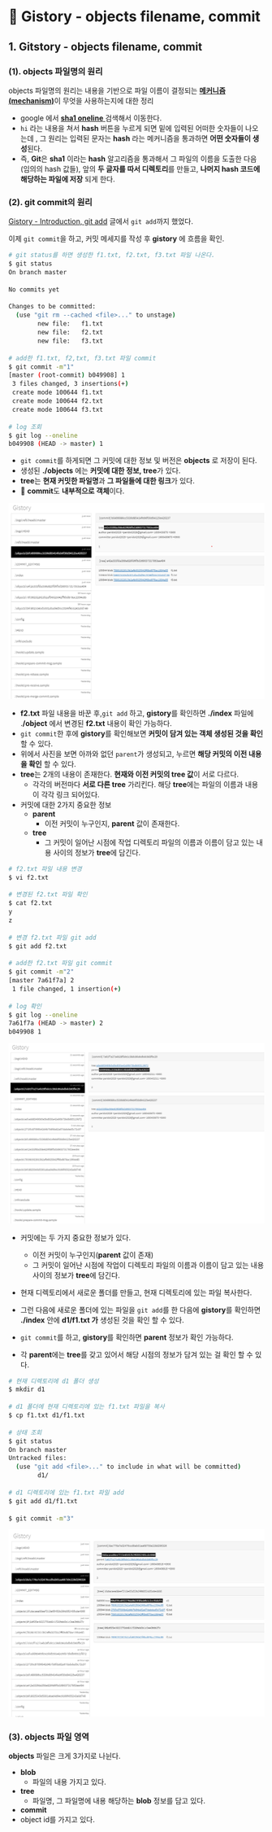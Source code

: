 # 📄 Gistory - objects filename, commit

## 1. Gitstory - objects filename, commit 

### \(1\).  objects 파일명의 원리

objects 파일명의 원리는 내용을 기반으로 파일 이름이 결정되는 [**메커니즘 \(mechanism\)**](https://ko.wikipedia.org/wiki/%EB%A9%94%EC%BB%A4%EB%8B%88%EC%A6%98)이 무엇을 사용하는지에 대한 정리

* google 에서 [**sha1 oneline** ](http://www.sha1-online.com/)검색해서 이동한다.
* `hi` 라는 내용을 쳐서 **hash** 버튼을 누르게 되면 밑에 입력된 어떠한 숫자들이 나오는데 , 그 원리는 입력된 문자는 **hash** 라는 메커니즘을 통과하면 **어떤 숫자들이 생성**된다.
* 즉, **Git**은 **sha1** 이라는 **hash** 알고리즘을 통과해서 그 파일의 이름을 도출한 다음\(임의의 hash 값들\), 앞의 **두 글자를 따서 디렉토리**를 만들고, **나머지 hash 코드에 해당하는 파일에 저장** 되게 한다.

### \(2\).  git commit의 원리

[Gistory - Introduction, git add](https://app.gitbook.com/@peridot2029/s/til/~/drafts/-MHVQf9-8KYC2UpVXy4t/git/git-branch) 글에서   `git add`까지 했었다. 

이제 `git commit`을 하고, 커밋 메세지를 작성 후 **gistory** 에 흐름을 확인. 

```bash
# git status를 하면 생성한 f1.txt, f2.txt, f3.txt 파일 나온다.
$ git status
On branch master

No commits yet

Changes to be committed:
  (use "git rm --cached <file>..." to unstage)
        new file:   f1.txt
        new file:   f2.txt
        new file:   f3.txt
        
# add한 f1.txt, f2,txt, f3.txt 파일 commit 
$ git commit -m"1"
[master (root-commit) b049908] 1
 3 files changed, 3 insertions(+)
 create mode 100644 f1.txt
 create mode 100644 f2.txt
 create mode 100644 f3.txt

# log 조회
$ git log --oneline
b049908 (HEAD -> master) 1
```

* `git commit`를 하게되면 그 커밋에 대한 정보 및 버전은 **objects** 로 저장이 된다.
* 생성된 **./objects** 에는 **커밋에 대한 정보,  tree**가 있다. 
* **tree**는 **현재 커밋한 파일명**과 **그 파일들에 대한 링크**가 있다.
* 🤚 **commit**도 **내부적으로 객체**이다. 

![add &#x2192; commit&#xC744; &#xD558;&#xBA74; &#xADF8; &#xCEE4;&#xBC0B;&#xC5D0; &#xB300;&#xD55C; &#xC815;&#xBCF4;&#xAC00; object&#xB85C; &#xC800;&#xC7A5;&#xB41C;&#xB2E4;.  ](../.gitbook/assets/2020-09-18-212741.png)

*  **f2.txt** 파일 내용을 바꾼 후,`git add` 하고, **gistory**를 확인하면 **./index** 파일에 .**/object** 에서 변경된 **f2.txt** 내용이 확인 가능하다.
* `git commit`한 후에 **gistory**를 확인해보면 **커밋이 담겨 있는 객체 생성된 것을 확인** 할 수 있다.
* 위에서 사진을 보면 아까와 없던 `parent`가 생성되고, 누르면 **해당 커밋의 이전 내용을 확인** 할 수 있다.
* **tree**는 2개의 내용이 존재한다. **현재와 이전 커밋의 tree 값**이 서로 다르다.
  * 각각의 버전마다 **서로 다른 tree** 가리킨다. 해당 **tree**에는 파일의 이름과 내용이 각각 링크 되어있다.
* 커밋에 대한 2가지 중요한 정보
  * **parent**
    *  이전 커밋이 누구인지, **parent** 값이 존재한다.
  * **tree** 
    * 그 커밋이 일어난 시점에 작업 디렉토리 파일의 이름과 이름이 담고 있는 내용 사이의 정보가 **tree**에 담긴다.

```bash
# f2.txt 파일 내용 변경
$ vi f2.txt

# 변경된 f2.txt 파일 확인
$ cat f2.txt
y
z

# 변경 f2.txt 파일 git add
$ git add f2.txt

# add한 f2.txt 파일 git commit
$ git commit -m"2"
[master 7a61f7a] 2
 1 file changed, 1 insertion(+)

# log 확인
$ git log --oneline
7a61f7a (HEAD -> master) 2
b049908 1
```

![f2.txt &#xD30C;&#xC77C; &#xB0B4;&#xC6A9;&#xC744; &#xBC14;&#xAFBC; &#xD6C4;&#xC5D0; commit&#xB97C; &#xD558;&#xBA74; &#xC544;&#xAE4C;&#xC640;&#xB294; &#xC5C6;&#xB358; parent &#xB098;&#xD0C0;&#xB09C;&#xB2E4;.](../.gitbook/assets/2020-09-18-213502.png)

* 커밋에는 두 가지 중요한 정보가 있다.

  * 이전 커밋이 누구인지\(**parent** 값이 존재\)
  * 그 커밋이 일어난 시점에 작업이 디렉토리 파일의 이름과 이름이 담고 있는 내용 사이의 정보가 **tree**에 담긴다.

* 현재 디렉토리에서 새로운 폴더를 만들고, 현재 디렉토리에 있는 파일 복사한다.
* 그런 다음에 새로운 폴더에 있는 파일을 `git add`를 한 다음에 **gistory**를 확인하면 **./index** 안에 **d1/f1.txt 가** 생성된 것을 확인 할 수 있다.
* `git commit`를 하고, **gistory**를 확인하면 **parent** 정보가 확인 가능하다.
* 각 **parent**에는 **tree**를 갖고 있어서 해당 시점의 정보가 담겨 있는 걸 확인 할 수 있다.

```bash
# 현재 디렉토리에 d1 폴더 생성
$ mkdir d1

# d1 폴더에 현재 디렉토리에 있는 f1.txt 파일을 복사
$ cp f1.txt d1/f1.txt

# 상태 조회
$ git status
On branch master
Untracked files:
  (use "git add <file>..." to include in what will be committed)
        d1/

# d1 디렉토리에 있는 f1.txt 파일 add
$ git add d1/f1.txt

$ git commit -m"3"
```

![ &#xAC01;&#xAC01; commit&#xB4E4;&#xC740; tree&#xB97C; &#xAC00;&#xC9C0;&#xACE0; &#xC788;&#xB2E4;.](../.gitbook/assets/2020-09-18-225024.png)

### \(3\). objects 파일 영역

 **objects** 파일은 크게 3가지로 나뉜다.

* **blob** 
  * 파일의 내용 가지고 있다.
* **tree** 
  *  파일명, 그 파일명에 내용 해당하는 **blob** 정보를 담고 있다.
*  **commit** 
  *  object id를 가지고 있다.



